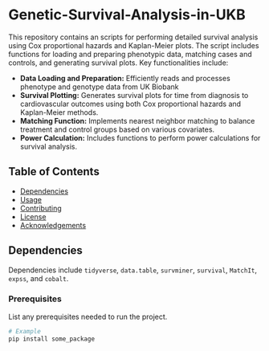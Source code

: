 # Genetic-Survival-Analysis-in-UKB

This repository contains an scripts for performing detailed survival analysis using Cox proportional hazards and Kaplan-Meier plots. The script includes functions for loading and preparing phenotypic data, matching cases and controls, and generating survival plots. Key functionalities include:

- **Data Loading and Preparation:** Efficiently reads and processes phenotype and genotype data from UK Biobank
- **Survival Plotting:** Generates survival plots for time from diagnosis to cardiovascular outcomes using both Cox proportional hazards and Kaplan-Meier methods.
- **Matching Function:** Implements nearest neighbor matching to balance treatment and control groups based on various covariates.
- **Power Calculation:** Includes functions to perform power calculations for survival analysis.

## Table of Contents

- [Dependencies](##Dependencies)
- [Usage](#usage)
- [Contributing](#contributing)
- [License](#license)
- [Acknowledgements](#acknowledgements)

## Dependencies
Dependencies include `tidyverse`, `data.table`, `survminer`, `survival`, `MatchIt`, `expss`, and `cobalt`.

### Prerequisites

List any prerequisites needed to run the project.

```sh
# Example
pip install some_package
